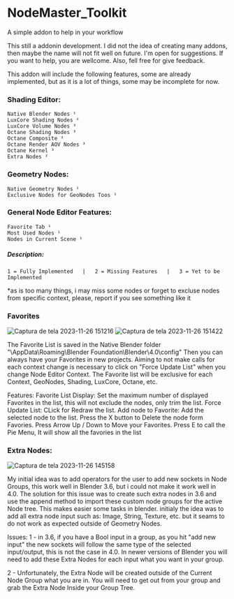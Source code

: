 # NodeMaster_Toolkit
A simple addon to help in your workflow


This still a addonin development. I did not the idea of creating many addons, then maybe the name will not fit well on future. I'm open for suggestions.
If you want to help, you are wellcome. Also, fell free for give feedback.

This addon will include the following features, some are already implemented, but as it is a lot of things, some may be incomplete for now.

  ### Shading Editor:
    Native Blender Nodes ¹
    LuxCore Shading Nodes ²
    LuxCore Volume Nodes ³
    Octane Shading Nodes ³
    Octane Composite ³
    Octane Render AOV Nodes ³
    Octane Kernel ³  
    Extra Nodes ²
  ### Geometry Nodes:
    Native Geometry Nodes ¹
    Exclusive Nodes for GeoNodes Toos ¹

### General Node Editor Features:
    Favorite Tab ¹
    Most Used Nodes ¹
    Nodes in Current Scene ¹

  ##### Description:
    1 = Fully Implemented   |   2 = Missing Features   |   3 = Yet to be Implemented
  
*as is too many things, i may miss some nodes or forget to excluse nodes from specific context, please, report if you see something like it

### Favorites

  ![Captura de tela 2023-11-26 151216](https://github.com/r-kez/NodeMaster_Toolkit/assets/150207615/31d85ed4-f752-4788-b5be-2a4a862cb446)
  ![Captura de tela 2023-11-26 151422](https://github.com/r-kez/NodeMaster_Toolkit/assets/150207615/20a417c9-f9c4-447b-bf8c-551a0bb28376)

  The Favorite List is saved in the Native Blender folder "\AppData\Roaming\Blender Foundation\Blender\4.0\config"
  Then you can always have your Favorites in new projects.
  Aiming to not make calls for each context change is necessary to click on "Force Update List" when you change Node Editor Context.
  The Favorite list will be exclusive for each Context, GeoNodes, Shading, LuxCore, Octane, etc.

  Features:
    Favorite List Display: Set the maximum number of displayed Favorites in the list, this will not exclude the nodes, only trim the list.
    Force Update List: CLick for Redraw the list.
    Add node to Favorite: Add the selected node to the list.
    Press the X button to Delete the node form Favories.
    Press Arrow Up / Down to Move your Favorites.
    Press E to call the Pie Menu, It will show all the favories in the list



      
### Extra Nodes:
  ![Captura de tela 2023-11-26 145158](https://github.com/r-kez/NodeMaster_Toolkit/assets/150207615/a38ea70a-9b3a-43f9-91dc-f05839f90eb2)
  
  My initial idea was to add operators for the user to add new sockets in Node Groups, this work well in Blender 3.6, but i could not make it work well in 4.0.
  The solution for this issue was to create such extra nodes in 3.6 and use the append method to import these custom node groups for the active Node tree. This makes easier some tasks in blender.
  initialy the idea was to add all extra node input such as: Image, String, Texture, etc. but it seams to do not work as expected outside of Geometry Nodes.

  Issues:
  1 - in 3.6, if you have a Bool input in a group, as you hit "add new input" the new sockets will follow the same type of the selected input/output, this is not the case in 4.0. 
  In newer versions of Blender you will need to add these Extra Nodes for each input what you want in your group.
  
  2 - Unfortunately, the Extra Node will be created outside of the Current Node Group what you are in. You will need to get out from your group and grab the Extra Node Inside your Group Tree.

  
